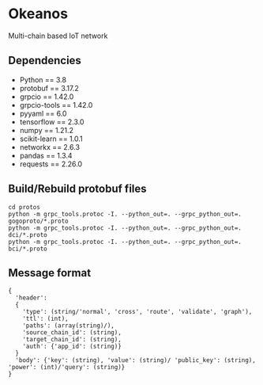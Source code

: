 # Okeanos
Multi-chain based IoT network

## Dependencies
* Python == 3.8
* protobuf == 3.17.2
* grpcio == 1.42.0
* grpcio-tools == 1.42.0
* pyyaml == 6.0
* tensorflow == 2.3.0
* numpy == 1.21.2
* scikit-learn == 1.0.1
* networkx == 2.6.3
* pandas == 1.3.4
* requests == 2.26.0

## Build/Rebuild protobuf files
```
cd protos
python -m grpc_tools.protoc -I. --python_out=. --grpc_python_out=. gogoproto/*.proto
python -m grpc_tools.protoc -I. --python_out=. --grpc_python_out=. dci/*.proto
python -m grpc_tools.protoc -I. --python_out=. --grpc_python_out=. bci/*.proto
```

## Message format
```
{
  'header':
  {
    'type': (string/'normal', 'cross', 'route', 'validate', 'graph'),
    'ttl': (int),
    'paths': (array(string)/),
    'source_chain_id': (string),
    'target_chain_id': (string),
    'auth': {'app_id': (string)}
  }
  'body': {'key': (string), 'value': (string)/ 'public_key': (string), 'power': (int)/'query': (string)}
}
```
